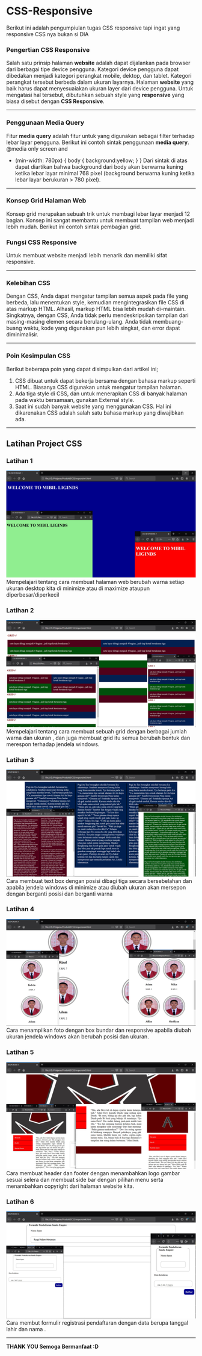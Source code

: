 # CSS-Responsive
Berikut ini adalah pengumpiulan tugas CSS responsive tapi ingat yang responsive CSS nya bukan si DIA
### **Pengertian CSS Responsive**
Salah satu prinsip halaman **website** adalah dapat dijalankan pada browser dari berbagai tipe device pengguna. Kategori device pengguna dapat dibedakan menjadi kategori perangkat mobile, dektop, dan tablet. Kategori perangkat tersebut berbeda dalam ukuran layarnya. Halaman **website** yang baik harus dapat menyesuaiakan ukuran layer dari device pengguna. Untuk mengatasi hal tersebut, dibutuhkan sebuah style yang **responsive** yang biasa disebut dengan **CSS Responsive**.
_______________________________________________________________________________________

### Penggunaan Media Query
Fitur **media query** adalah fitur untuk yang digunakan sebagai filter terhadap lebar layar pengguna. Berikut ini contoh sintak penggunaan **media query**. @media only screen and 
* (min-width: 780px) {  body {   background:yellow; } } 
Dari sintak di atas dapat diartikan bahwa background dari body akan berwarna kuning ketika lebar layar minimal 768 pixel (background berwarna kuning ketika lebar layar berukuran > 780 pixel). 
_______________________________________________________________________________________

### Konsep Grid Halaman Web
Konsep grid merupakan sebuah trik untuk membagi lebar layar menjadi 12 bagian. Konsep ini sangat membantu untuk membuat tampilan web menjadi lebih mudah. Berikut ini contoh sintak pembagian grid. 
### Fungsi CSS Responsive
Untuk membuat website menjadi lebih menarik dan memiliki sifat responsive.
__________________________________________________________________________________________

### Kelebihan CSS
Dengan CSS, Anda dapat mengatur tampilan semua aspek pada file yang berbeda, lalu menentukan style, kemudian mengintegrasikan file CSS di atas markup HTML. Alhasil, markup HTML bisa lebih mudah di-maintain.
Singkatnya, dengan CSS, Anda tidak perlu mendeskripsikan tampilan dari masing-masing elemen secara berulang-ulang. Anda tidak membuang-buang waktu, kode yang digunakan pun lebih singkat, dan error dapat diminimalisir.

_____________________________________________________________________________________________
 ### Poin Kesimpulan CSS
 Berikut beberapa poin yang dapat disimpulkan dari artikel ini;

1. CSS dibuat untuk dapat bekerja bersama dengan bahasa markup seperti HTML. Biasanya CSS digunakan untuk mengatur tampilan halaman.
2. Ada tiga style di CSS, dan untuk menerapkan CSS di banyak halaman pada waktu bersamaan, gunakan External style.
3. Saat ini sudah banyak website yang menggunakan CSS. Hal ini dikarenakan CSS adalah salah satu bahasa markup yang diwajibkan ada.
______________________________________________________________________________________________
## Latihan Project CSS
### Latihan 1
![Alt Text](https://github.com/adam033/CSS-Responsive/blob/master/satu.png)
Mempelajari tentang cara membuat halaman web berubah warna setiap ukuran desktop kita di minimize atau di maximize ataupun diperbesar/diperkecil

### Latihan 2
![Alt Text](https://github.com/adam033/CSS-Responsive/blob/master/dua.png)
Mempelajari tentang cara membuat sebuah grid dengan berbagai jumlah warna dan ukuran , dan juga membuat grid itu semua berubah bentuk dan merespon terhadap jendela windows.

### Latihan 3
![Alt Text](https://github.com/adam033/CSS-Responsive/blob/master/tiga.png)
Cara membuat text box dengan posisi dibagi tiga secara bersebelahan dan apabila jendela windows di minimize atau diubah ukuran akan mersepon dengan berganti posisi dan berganti warna

### Latihan 4
![Alt Text](https://github.com/adam033/CSS-Responsive/blob/master/empat.png)
Cara menampilkan foto dengan box bundar dan responsive apabila diubah ukuran jendela windows akan berubah posisi dan ukuran.

### Latihan 5
![Alt Text](https://github.com/adam033/CSS-Responsive/blob/master/lima.png)
Cara membuat header dan footer dengan menambahkan logo gambar sesuai selera dan membuat side bar dengan pilihan menu serta menambahkan copyright dari halaman website kita.

### Latihan 6
![Alt Text](https://github.com/adam033/CSS-Responsive/blob/master/enam.png)
Cara membut formulir registrasi pendaftaran dengan data berupa tanggal lahir dan nama .

________________________________________________________________________________
**THANK YOU Semoga Bermanfaat :D**
